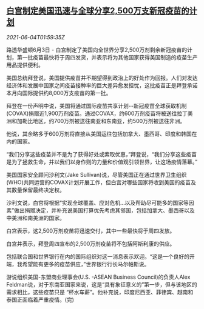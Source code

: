 <!--1622773862000-->
[白宫制定美国迅速与全球分享2,500万支新冠疫苗的计划](https://cn.reuters.com/article/us-wh-covid-vaccine-sharing-plan-0604-idCNKCS2DG06F)
------

<div><i>2021-06-04T01:59:35Z</i></div><p>路透华盛顿6月3日 - 白宫制定了美国向全世界分享2,500万剂剩余新冠疫苗的计划，第一批疫苗最快将于周四发货，并表示将为其他国家获得美国制造的疫苗生产用品提供便利。</p><p>美国总统拜登说，美国提供疫苗并不期望得到政治上的好处作为回报。人们对发达经济体和发展中国家之间疫苗接种率的巨大差异愈发担忧，这批疫苗正是拜登承诺本月向国际提供约8,000万支疫苗的第一批。</p><p>拜登在一份声明中说，美国将通过国际疫苗共享计划--新冠疫苗全球获取机制(COVAX)捐赠近1,900万剂疫苗。通过COVAX，约600万剂疫苗将被送往拉丁美洲和加勒比地区，约700万剂被送往南亚和东南亚，约500万剂被送往非洲。</p><p>他说，其余略多于600万剂将直接从美国运往包括加拿大、墨西哥、印度和韩国在内的国家。</p><p>“我们分享这些疫苗并不是为了获得好处或索取优惠，”拜登说，“我们分享这些疫苗是为了拯救生命，并以我们以身作则的力量和价值观引领世界，让这场疫情落幕。”</p><p>美国国家安全顾问沙利文(Jake Sullivan)说，尽管美国正在通过世界卫生组织(WHO)共同运营的COVAX计划开展工作，但白宫对哪些国家将收到美国的疫苗及其数量保留最终决定权。</p><p>沙利文说，白宫将根据“实现全球覆盖、应对危机...以及帮助尽可能多的国家等因素”做出捐赠决定，并补充说美国打算优先考虑其邻国，包括加拿大、墨西哥以及中美洲和南美洲的国家。</p><p>白宫表示，这2,500万剂疫苗将迅速交付，其中一些最快将于周四发放。</p><p>白宫并表示，拜登周四宣布的2,500万剂疫苗将不包括阿斯利康的供应。</p><p>包括联合国和世界银行在内的国际组织对这一消息表示欢迎。“这是一个良好的开端，我希望能有更多的疫苗供应，”世界银行行长马尔帕斯说。</p><p>游说组织美国-东盟商业理事会(U.S. -ASEAN Business Council)的负责人Alex Feldman说，对于东南亚国家来说，这是“具有象征意义的”第一步，但与该地区的需求相比，这些疫苗只是 “杯水车薪”。他补充说，印度尼西亚、菲律宾、越南和泰国正面临着严重疫情。(完)</p>
